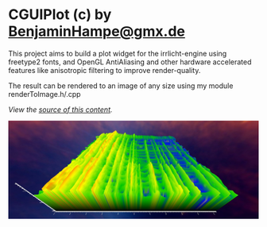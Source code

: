 CGUIPlot (c) by BenjaminHampe@gmx.de
================================

This project aims to build a plot widget for the irrlicht-engine using freetype2 fonts, 
and OpenGL AntiAliasing and other hardware accelerated features like anisotropic filtering
to improve render-quality.

The result can be rendered to an image of any size using my module renderToImage.h/.cpp

*View the [source of this content](http://github.github.com/github-flavored-markdown/sample_content.html).*

![Alt screenshot](/media/background/load_2.jpg)
